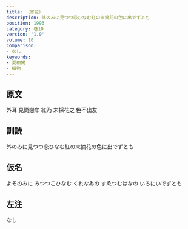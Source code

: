 ```yaml
---
title: （寄花）
description: 外のみに見つつ恋ひなむ紅の末摘花の色に出でずとも
position: 1993
category: 巻10
version: '1.0'
volume: 10
comparison:
- なし
keywords:
- 夏相聞
- 植物
---
```


## 原文

外耳 見筒戀牟 紅乃 末採花之 色不出友

## 訓読

外のみに見つつ恋ひなむ紅の末摘花の色に出でずとも

## 仮名

よそのみに みつつこひなむ くれなゐの すゑつむはなの いろにいでずとも

## 左注

なし
